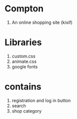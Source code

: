 # Compton
1. An online shopping site (kixif)
# Libraries
1. custom.css
2. animate.css
3. google fonts
# contains
1. registration and log in button
2. search 
3. shop category

